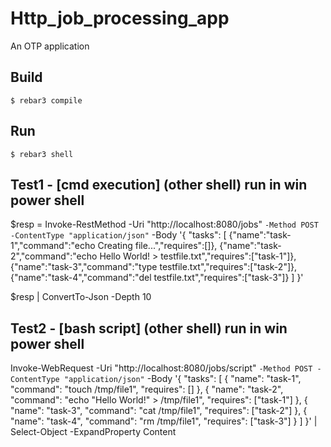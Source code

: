 Http_job_processing_app
=====

An OTP application

Build
-----

    $ rebar3 compile

Run
-----

    $ rebar3 shell

Test1 - [cmd execution]
  (other shell) run in win power shell
-----
$resp = Invoke-RestMethod -Uri "http://localhost:8080/jobs" `
  -Method POST -ContentType "application/json" `
  -Body '{
    "tasks": [
      {"name":"task-1","command":"echo Creating file...","requires":[]},
      {"name":"task-2","command":"echo Hello World! > testfile.txt","requires":["task-1"]},
      {"name":"task-3","command":"type testfile.txt","requires":["task-2"]},
      {"name":"task-4","command":"del testfile.txt","requires":["task-3"]}
    ]
  }'

$resp | ConvertTo-Json -Depth 10

Test2 - [bash script]
  (other shell) run in win power shell
----- 
Invoke-WebRequest -Uri "http://localhost:8080/jobs/script" `
  -Method POST -ContentType "application/json" `
  -Body '{
    "tasks": [
      { "name": "task-1", "command": "touch /tmp/file1", "requires": [] },
      { "name": "task-2", "command": "echo \"Hello World!\" > /tmp/file1", "requires": ["task-1"] },
      { "name": "task-3", "command": "cat /tmp/file1", "requires": ["task-2"] },
      { "name": "task-4", "command": "rm /tmp/file1", "requires": ["task-3"] }
    ]
  }' | Select-Object -ExpandProperty Content
